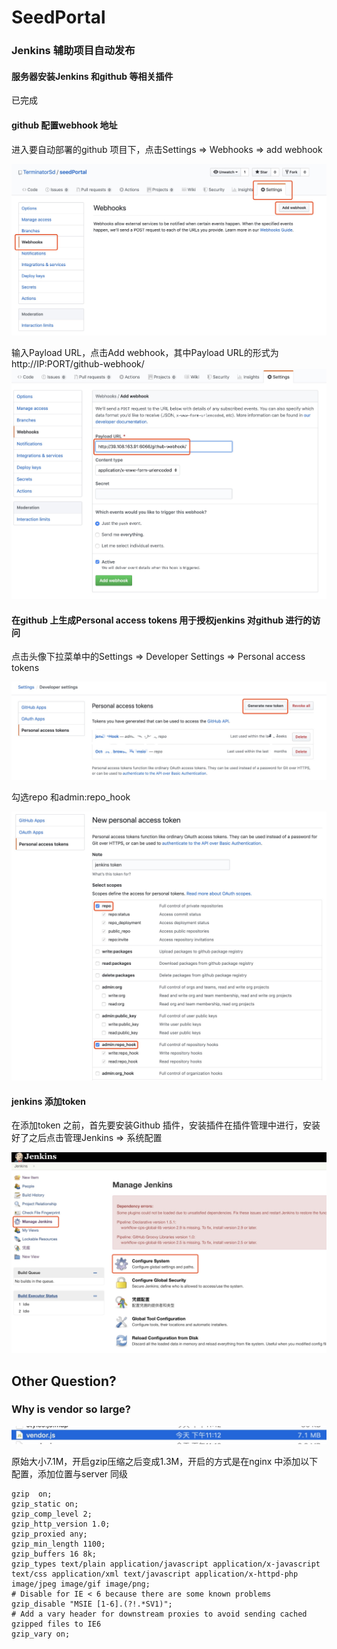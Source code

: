 # SeedPortal

### Jenkins 辅助项目自动发布

#### 服务器安装Jenkins 和github 等相关插件
已完成

#### github 配置webhook 地址
进入要自动部署的github 项目下，点击Settings => Webhooks => add webhook

![webhook](./src/assets/img/readme/webhook.jpg)

输入Payload URL，点击Add webhook，其中Payload URL的形式为 http://IP:PORT/github-webhook/
![webhook](./src/assets/img/readme/hookurl.jpg)

#### 在github 上生成Personal access tokens 用于授权jenkins 对github 进行的访问
点击头像下拉菜单中的Settings => Developer Settings => Personal access tokens

![webhook](./src/assets/img/readme/pat.jpg)

勾选repo 和admin:repo_hook

![webhook](./src/assets/img/readme/pt2.jpg)

#### jenkins 添加token
在添加token 之前，首先要安装Github 插件，安装插件在插件管理中进行，安装好了之后点击管理Jenkins => 系统配置

![webhook](./src/assets/img/readme/jetk.jpg)



## Other Question?

### Why is vendor so large?
![webhook](./src/assets/img/readme/vendor.jpg)

原始大小7.1M，开启gzip压缩之后变成1.3M，开启的方式是在nginx 中添加以下配置，添加位置与server 同级
```
gzip  on;
gzip_static on;
gzip_comp_level 2;
gzip_http_version 1.0;
gzip_proxied any;
gzip_min_length 1100;
gzip_buffers 16 8k;
gzip_types text/plain application/javascript application/x-javascript text/css application/xml text/javascript application/x-httpd-php image/jpeg image/gif image/png;
# Disable for IE < 6 because there are some known problems
gzip_disable "MSIE [1-6].(?!.*SV1)";
# Add a vary header for downstream proxies to avoid sending cached gzipped files to IE6
gzip_vary on;
```
